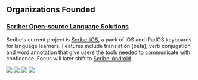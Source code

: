 ## Organizations Founded

### [Scribe: Open-source Language Solutions](https://github.com/scribe-org)

Scribe's current project is [Scribe-iOS](https://github.com/scribe-org/Scribe-iOS), a pack of iOS and iPadOS keyboards for language learners. Features include translation (beta), verb conjugation and word annotation that give users the tools needed to communicate with confidence. Focus will later shift to [Scribe-Android](https://github.com/scribe-org/Scribe-Android).

<p align="left">
  <a href="https://github.com/scribe-org/Scribe-iOS#gh-light-mode-only">
    <img src=https://github-readme-stats.vercel.app/api/pin/?username=scribe-org&repo=Scribe-iOS&show_owner=true&title_color=0C68DA&bg_color=ffffff&icon_color=57606A&text_color=57606A&border_color=D0D7DE />
  </a>
  <a href="https://github.com/scribe-org/Scribe-iOS#gh-dark-mode-only">
    <img src=https://github-readme-stats.vercel.app/api/pin/?username=scribe-org&repo=Scribe-iOS&show_owner=true&title_color=58A6FF&bg_color=0D1117&icon_color=8B949F&text_color=8B949F&border_color=30363D />
  </a>
    <a href="https://github.com/scribe-org/Scribe-Android#gh-light-mode-only">
    <img src=https://github-readme-stats.vercel.app/api/pin/?username=scribe-org&repo=Scribe-Android&show_owner=true&title_color=0C68DA&bg_color=ffffff&icon_color=57606A&text_color=57606A&border_color=D0D7DE />
  </a>
  <a href="https://github.com/scribe-org/Scribe-Android#gh-dark-mode-only">
    <img src=https://github-readme-stats.vercel.app/api/pin/?username=scribe-org&repo=Scribe-Android&show_owner=true&title_color=58A6FF&bg_color=0D1117&icon_color=8B949F&text_color=8B949F&border_color=30363D />
  </a>
</p>
